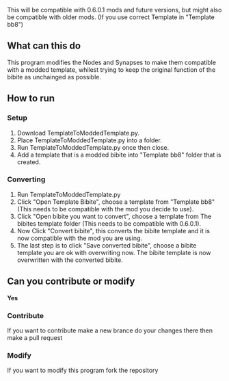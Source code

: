 This will be compatible with 0.6.0.1 mods and future versions, but might also be compatible with older mods. (If you use correct Template in "Template bb8")

## What can this do
This program modifies the Nodes and Synapses to make them compatible with a modded template,
whilest trying to keep the original function of the bibite as unchainged as possible.

## How to run
### Setup
1. Download TemplateToModdedTemplate.py.
2. Place TemplateToModdedTemplate.py into a folder.
3. Run TemplateToModdedTemplate.py once then close.
4. Add a template that is a modded bibite into "Template bb8" folder that is created.

### Converting
1. Run TemplateToModdedTemplate.py
2. Click "Open Template Bibite", choose a template from "Template bb8" (This needs to be compatible with the mod you decide to use).
3. Click "Open bibite you want to convert", choose a template from The bibites template folder (This needs to be compatible with 0.6.0.1).
4. Now Click "Convert bibite", this converts the bibite template and it is now compatible with the mod you are using.
5. The last step is to click "Save converted bibite", choose a bibite template you are ok with overwriting now. The bibite template is now overwritten with the converted bibite.

## Can you contribute or modify
**Yes**
### Contribute
If you want to contribute make a new brance do your changes there then make a pull request

### Modify
If you want to modify this program fork the repository

